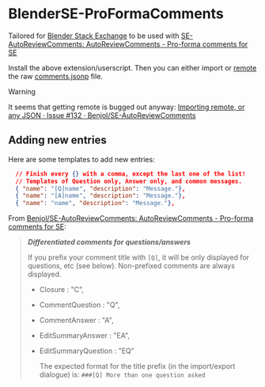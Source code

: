 # BlenderSE-ProFormaComments
Tailored for [Blender Stack Exchange](https://blender.stackexchange.com/) to be used with [SE-AutoReviewComments: AutoReviewComments - Pro-forma comments for SE](https://github.com/Benjol/SE-AutoReviewComments?tab=readme-ov-file#installation)

Install the above extension/userscript. Then you can either import or [remote](https://stackapps.com/questions/2116/autoreviewcomments-pro-forma-comments-for-se/3281#3281) the raw [comments.jsonp](https://raw.githubusercontent.com/L0Lock/BlenderSE-ProFormaComments/master/comments.jsonp) file.

> [!Warning]
> It seems that getting remote is bugged out anyway:
> [Importing remote, or any JSON · Issue #132 · Benjol/SE-AutoReviewComments](https://github.com/Benjol/SE-AutoReviewComments/issues/132#issuecomment-2249041323)

## Adding new entries

Here are some templates to add new entries:

```json
  // Finish every {} with a comma, except the last one of the list!
  // Templates of Question only, Answer only, and common messages.
  { "name": "[Q]name", "description": "Message."},
  { "name": "[A]name", "description": "Message."},
  { "name": "name", "description": "Message."},
```
From [Benjol/SE-AutoReviewComments: AutoReviewComments - Pro-forma comments for SE](https://github.com/Benjol/SE-AutoReviewComments?tab=readme-ov-file):

> ***Differentiated comments for questions/answers***
> 
>    If you prefix your comment title with `[Q]`, it will be only displayed for questions, etc (see below). Non-prefixed comments are always displayed.
> 
> - Closure : "C",
> 
> - CommentQuestion : "Q",
> 
> - CommentAnswer : "A",
> 
> - EditSummaryAnswer : "EA",
> 
> - EditSummaryQuestion : "EQ"
>   
>   The expected format for the title prefix (in the import/export dialogue) is: `###[Q] More than one question asked`
